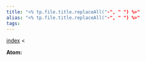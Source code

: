 ```yaml
---
title: "<% tp.file.title.replaceAll("-", " ") %>"
alias: "<% tp.file.title.replaceAll("-", " ") %>"
tags: 
---
```


[index](/.md) < 

**Atom:** 